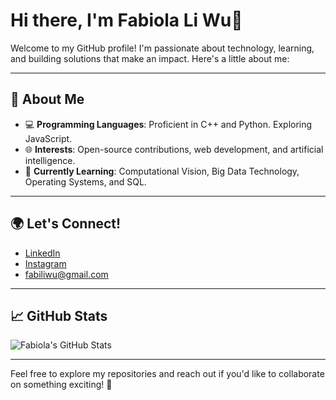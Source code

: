 # Hi there, I'm Fabiola Li Wu👋

Welcome to my GitHub profile! I'm passionate about technology, learning, and building solutions that make an impact. Here's a little about me:

---

## 🌟 About Me
- 💻 **Programming Languages**: Proficient in C++ and Python. Exploring JavaScript.
- 🌐 **Interests**: Open-source contributions, web development, and artificial intelligence.
- 🌱 **Currently Learning**: Computational Vision, Big Data Technology, Operating Systems, and SQL.

---

## 🌍 Let's Connect!
- [LinkedIn](https://www.linkedin.com/in/fabiolaliwu)
- [Instagram](https://www.instagram.com/fabiola_lw/)
- fabiliwu@gmail.com

---

## 📈 GitHub Stats
![Fabiola's GitHub Stats](https://github-readme-stats.vercel.app/api?username=fabiolaliwu&show_icons=true&theme=radical)

---

Feel free to explore my repositories and reach out if you'd like to collaborate on something exciting! 🚀
